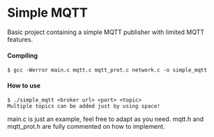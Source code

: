 # Simple MQTT
Basic project containing a simple MQTT publisher with limited MQTT features.
#### Compiling
    $ gcc -Werror main.c mqtt.c mqtt_prot.c network.c -o simple_mqtt
#### How to use
    $ ./simple_mqtt <broker url> <port> <topic>
    Multiple topics can be added just by using space!
main.c is just an example, feel free to adapt as you need.
mqtt.h and mqtt_prot.h are fully commented on how to implement.
